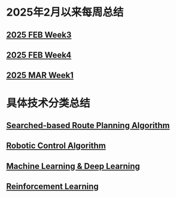 # 2025年2月以来每周总结
## [2025 FEB Week3](/20250203.md)
## [2025 FEB Week4](/20250204.md)
## [2025 MAR Week1](/20250301.md)
# 具体技术分类总结
## [Searched-based Route Planning Algorithm](/rpa.md)
## [Robotic Control Algorithm](/rca.md)
## [Machine Learning & Deep Learning](/ml.md)
## [Reinforcement Learning](/rl.md)
